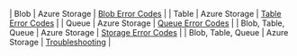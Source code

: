 | Blob | Azure Storage | [Blob Error Codes](https://docs.microsoft.com/en-us/rest/api/storageservices/fileservices/blob-service-error-codes) |
| Table | Azure Storage | [Table Error Codes](https://docs.microsoft.com/en-us/rest/api/storageservices/fileservices/table-service-error-codes) |
| Queue | Azure Storage | [Queue Error Codes](https://docs.microsoft.com/en-us/rest/api/storageservices/fileservices/table-service-error-codes) |
| Blob, Table, Queue | Azure Storage | [Storage Error Codes](https://docs.microsoft.com/en-us/rest/api/storageservices/fileservices/common-rest-api-error-codes) |
| Blob, Table, Queue | Azure Storage | [Troubleshooting](https://docs.microsoft.com/en-us/rest/api/storageservices/fileservices/troubleshooting-api-operations) |